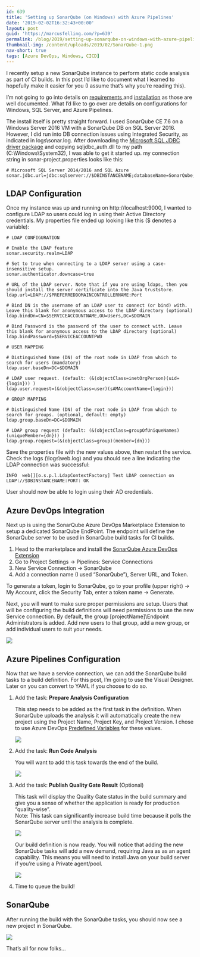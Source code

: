 ```yaml
---
id: 639
title: 'Setting up SonarQube (on Windows) with Azure Pipelines'
date: '2019-02-02T16:32:43+00:00'
layout: post
guid: 'https://marcusfelling.com/?p=639'
permalink: /blog/2019/setting-up-sonarqube-on-windows-with-azure-pipelines/
thumbnail-img: /content/uploads/2019/02/SonarQube-1.png
nav-short: true
tags: [Azure DevOps, Windows, CICD]
---
```


I recently setup a new SonarQube instance to perform static code analysis as part of CI builds. In this post I’d like to document what I learned to hopefully make it easier for you (I assume that’s why you’re reading this).

I’m not going to go into details on [requirements ](https://docs.sonarqube.org/latest/requirements/requirements/)and [installation](https://docs.sonarqube.org/latest/setup/install-server/) as those are well documented. What I’d like to go over are details on configurations for Windows, SQL Server, and Azure Pipelines.

The install itself is pretty straight forward. I used SonarQube CE 7.6 on a Windows Server 2016 VM with a SonarQube DB on SQL Server 2016. However, I did run into DB connection issues using Integrated Security, as indicated in logs\\sonar.log. After downloading the [Microsoft SQL JDBC driver package](http://www.microsoft.com/en-us/download/details.aspx?displaylang=en&id=11774) and copying sqljdbc\_auth.dll to my path (C:\\Windows\\System32), I was able to get it started up. my connection string in sonar-project.properties looks like this:

```
# Microsoft SQL Server 2014/2016 and SQL Azure
sonar.jdbc.url=jdbc:sqlserver://$DBINSTANCENAME;databaseName=SonarQube;integratedSecurity=true
```

## LDAP Configuration

Once my instance was up and running on http://localhost:9000, I wanted to configure LDAP so users could log in using their Active Directory credentials. My properties file ended up looking like this ($ denotes a variable):

```
# LDAP CONFIGURATION

# Enable the LDAP feature
sonar.security.realm=LDAP

# Set to true when connecting to a LDAP server using a case-insensitive setup.
sonar.authenticator.downcase=true

# URL of the LDAP server. Note that if you are using ldaps, then you should install the server certificate into the Java truststore.
ldap.url=LDAP://$PREFERREDDOMAINCONTROLLERNAME:Port

# Bind DN is the username of an LDAP user to connect (or bind) with. Leave this blank for anonymous access to the LDAP directory (optional)
ldap.bindDn=CN=$SERVICEACCOUNTNAME,OU=Users,DC=$DOMAIN

# Bind Password is the password of the user to connect with. Leave this blank for anonymous access to the LDAP directory (optional)
ldap.bindPassword=$SERVICEACCOUNTPWD

# USER MAPPING

# Distinguished Name (DN) of the root node in LDAP from which to search for users (mandatory)
ldap.user.baseDn=DC=$DOMAIN

# LDAP user request. (default: (&(objectClass=inetOrgPerson)(uid={login})) )
ldap.user.request=(&(objectClass=user)(sAMAccountName={login}))

# GROUP MAPPING

# Distinguished Name (DN) of the root node in LDAP from which to search for groups. (optional, default: empty)
ldap.group.baseDn=DC=$DOMAIN

# LDAP group request (default: (&(objectClass=groupOfUniqueNames)(uniqueMember={dn})) )
ldap.group.request=(&(objectClass=group)(member={dn}))
```

Save the properties file with the new values above, then restart the service. Check the logs (\\logs\\web.log) and you should see a line indicating the LDAP connection was successful:

```
INFO  web[][o.s.p.l.LdapContextFactory] Test LDAP connection on LDAP://$DBINSTANCENAME:PORT: OK
```

User should now be able to login using their AD credentials.

## Azure DevOps Integration

Next up is using the SonarQube Azure DevOps Marketplace Extension to setup a dedicated SonarQube EndPoint. The endpoint will define the SonarQube server to be used in SonarQube build tasks for CI builds.

1. Head to the marketplace and install the [SonarQube Azure DevOps Extension](https://marketplace.visualstudio.com/items?itemName=SonarSource.sonarqube)
2. Go to Project Settings -> Pipelines: Service Connections
3. New Service Connection -> SonarQube
4. Add a connection name (I used “SonarQube”), Server URL, and Token.

To generate a token, login to SonarQube, go to your profile (upper right) -> My Account, click the Security Tab, enter a token name -> Generate.

Next, you will want to make sure proper permissions are setup. Users that will be configuring the build definitions will need permissions to use the new Service connection. By default, the group \[projectName\]\\Endpoint Administrators is added. Add new users to that group, add a new group, or add individual users to suit your needs.

![](/content/uploads/2019/02/SonarQubeServiceConnection.png)

## Azure Pipelines Configuration

Now that we have a service connection, we can add the SonarQube build tasks to a build definition. For this post, I’m going to use the Visual Designer. Later on you can convert to YAML if you choose to do so.

1. Add the task: **Prepare Analysis Configuration**

    This step needs to be added as the first task in the definition. When SonarQube uploads the analysis it will automatically create the new project using the Project Name, Project Key, and Project Version. I chose to use Azure DevOps [Predefined Variables](https://docs.microsoft.com/en-us/azure/devops/pipelines/build/variables?view=azure-devops) for these values.
    
    ![](/content/uploads/2019/02/PrepareAnalysisSonarQubeBuild-1024x577.png)

2. Add the task: **Run Code Analysis**

    You will want to add this task towards the end of the build.
    
    ![](/content/uploads/2019/02/RunCodeAnalysisSonarQube.png)

3. Add the task: **Publish Quality Gate Result** (Optional)

    This task will display the Quality Gate status in the build summary and give you a sense of whether the application is ready for production “quality-wise”.   
    Note: This task can significantly increase build time because it polls the SonarQube server until the analysis is complete.
    
    ![](/content/uploads/2019/02/PublishQualityGateResultSonarQubeBuild.png)
    
    Our build definition is now ready. You will notice that adding the new SonarQube tasks will add a new demand, requiring Java as as an agent capability. This means you will need to install Java on your build server if you’re using a Private agent/pool.
    
    ![](/content/uploads/2019/02/JavaDemandSonarQube-1024x562.png)

4. Time to queue the build!

## SonarQube

After running the build with the SonarQube tasks, you should now see a new project in SonarQube.

![](/content/uploads/2019/02/BlogSonarQubeExample-1024x141.png)

That’s all for now folks…